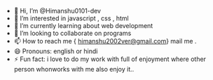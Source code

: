- 👋 Hi, I’m @Himanshu0101-dev
- 👀 I’m interested in javascript , css , html
- 🌱 I’m currently learning about web development
- 💞️ I’m looking to collaborate on programs
- 📫 How to reach me { himanshu2002ver@gmail.com} mail me .
- 😄 Pronouns: english or hindi
- ⚡ Fun fact: i love to do my work with full of enjoyment where other person whonworks with me also enjoy it..

<!---
Himanshu0101-dev/Himanshu0101-dev is a ✨ special ✨ repository because its `README.md` (this file) appears on your GitHub profile.
You can click the Preview link to take a look at your changes.
--->
